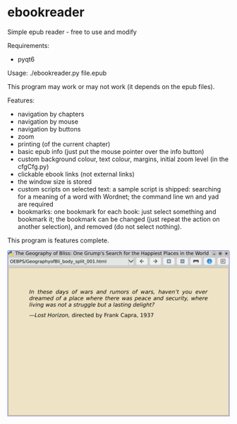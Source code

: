 # ebookreader
Simple epub reader - free to use and modify

Requirements:
- pyqt6

Usage: ./ebookreader.py file.epub

This program may work or may not work (it depends on the epub files).

Features:
- navigation by chapters
- navigation by mouse
- navigation by buttons
- zoom
- printing (of the current chapter)
- basic epub info (just put the mouse pointer over the info button)
- custom background colour, text colour, margins, initial zoom level (in the cfgCfg.py)
- clickable ebook links (not external links)
- the window size is stored
- custom scripts on selected text: a sample script is shipped: searching for a meaning of a word with Wordnet; the command line wn and yad are required
- bookmarks: one bookmark for each book: just select something and bookmark it; the bookmark can be changed (just repeat the action on another selection), and removed (do not select nothing).

This program is features complete.

![My image](https://github.com/frank038/ebookreader/blob/main/screenshot01.jpg)
